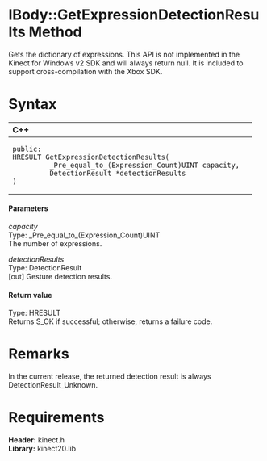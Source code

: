 IBody::GetExpressionDetectionResults Method  
===========================================  

Gets the dictionary of expressions. This API is not implemented in the Kinect for Windows v2 SDK and will always return null. It is included to support cross-compilation with the Xbox SDK. <span id="syntaxSection"></span>

Syntax  
======  

<table>
<colgroup>
<col width="100%" />
</colgroup>
<thead>
<tr class="header">
<th align="left">C++</th>
</tr>
</thead>
<tbody>
<tr class="odd">
<td align="left"><pre><code>public:  
HRESULT GetExpressionDetectionResults(  
         _Pre_equal_to_(Expression_Count)UINT capacity,  
         DetectionResult *detectionResults  
)</code></pre></td>
</tr>
</tbody>
</table>

<span id="ID4EG"></span>
#### Parameters  

*capacity*    
Type: \_Pre\_equal\_to\_(Expression\_Count)UINT  
The number of expressions.  

*detectionResults*    
Type: DetectionResult  
[out] Gesture detection results.  

<span id="ID4EP"></span>
#### Return value  

Type: HRESULT  
Returns S\_OK if successful; otherwise, returns a failure code.  

<span id="remarks"></span>

Remarks  
=======  

In the current release, the returned detection result is always DetectionResult\_Unknown.  

<span id="requirements"></span>

Requirements  
============  

**Header:** kinect.h  
**Library:** kinect20.lib  



<!--Please do not edit the data in the comment block below.-->
<!--
TOCTitle : GetExpressionDetectionResults Method
RLTitle : IBody::GetExpressionDetectionResults Method
KeywordK : GetExpressionDetectionResults method
KeywordK : IBody::GetExpressionDetectionResults method
KeywordF : IBody::GetExpressionDetectionResults
KeywordF : GetExpressionDetectionResults
KeywordF : Microsoft.Kinect.kinect.IBody.GetExpressionDetectionResults(_Pre_equal_to_(Expression_Count)UINT,DetectionResult@)
KeywordA : M:Microsoft.Kinect.kinect.IBody.GetExpressionDetectionResults(_Pre_equal_to_(Expression_Count)UINT,DetectionResult@)
AssetID : M:Microsoft.Kinect.kinect.IBody.GetExpressionDetectionResults(_Pre_equal_to_(Expression_Count)UINT,DetectionResult@)
Locale : en-us
CommunityContent : 1
APIType : Managed
APILocation : 
APIName : Microsoft.Kinect.kinect.IBody::GetExpressionDetectionResults
TargetOS : Windows
TopicType : kbSyntax
DevLang : C++
DocSet : K4Wv2
ProjType : K4Wv2Proj
Technology : Kinect for Windows
Product : Kinect for Windows SDK v2
productversion : 20
-->
